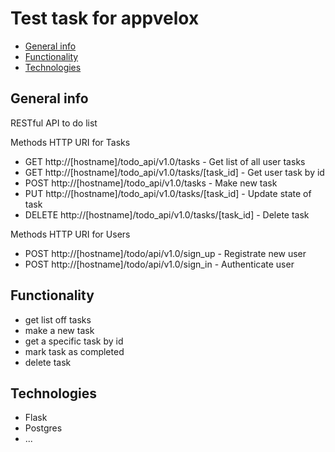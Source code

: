 # Test task for appvelox

* [General info](#general-info)
* [Functionality](#functionality)
* [Technologies](#technologies)

## General info

RESTful API to do list

Methods HTTP URI for Tasks 
* GET http://[hostname]/todo_api/v1.0/tasks - Get list of all user tasks
* GET http://[hostname]/todo_api/v1.0/tasks/[task_id] - Get user task by id
* POST http://[hostname]/todo_api/v1.0/tasks - Make new task 
* PUT http://[hostname]/todo_api/v1.0/tasks/[task_id] - Update state of task
* DELETE http://[hostname]/todo_api/v1.0/tasks/[task_id] - Delete task

Methods HTTP URI for Users
* POST http://[hostname]/todo/api/v1.0/sign_up - Registrate new user
* POST http://[hostname]/todo/api/v1.0/sign_in - Authenticate user


## Functionality

* get list off tasks
* make a new task
* get a specific task by id
* mark task as completed 
* delete task

## Technologies
* Flask
* Postgres
* ...